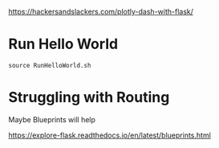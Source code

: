 https://hackersandslackers.com/plotly-dash-with-flask/

# Run Hello World

    source RunHelloWorld.sh

# Struggling with Routing

Maybe Blueprints will help

https://explore-flask.readthedocs.io/en/latest/blueprints.html

